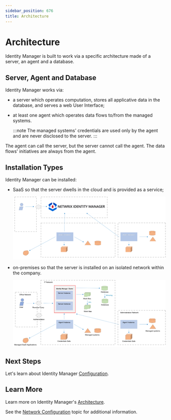 ```yaml
---
sidebar_position: 676
title: Architecture
---
```


# Architecture

Identity Manager is built to work via a specific architecture made of a server, an agent and a database.

## Server, Agent and Database

Identity Manager works via:

* a server which operates computation, stores all applicative data in the database, and serves a web User Interface;
* at least one agent which operates data flows to/from the managed systems.

  :::note
The managed systems' credentials are used only by the agent and are never disclosed to the server.
  :::

The agent can call the server, but the server cannot call the agent. The data flows' initiatives are always from the agent.

## Installation Types

Identity Manager can be installed:

* SaaS so that the server dwells in the cloud and is provided as a service;

  ![Architecture: SaaS](../../../../../../static/images/Usercube_6.2/Content/Resources/Images/Architecture_SaaS.png)
* on-premises so that the server is installed on an isolated network within the company.

  ![Architecture: On-Premises](../../../../../../static/images/Usercube_6.2/Content/Resources/Images/Architecture_onPrem.png)

## Next Steps

Let's learn about Identity Manager [Configuration](../configuration/index "Configuration").

## Learn More

Learn more on Identity Manager's [Architecture](# "Architecture").

See the [Network Configuration](../../integration-guide/network-configuration/index "Network Configuration") topic for additional information.